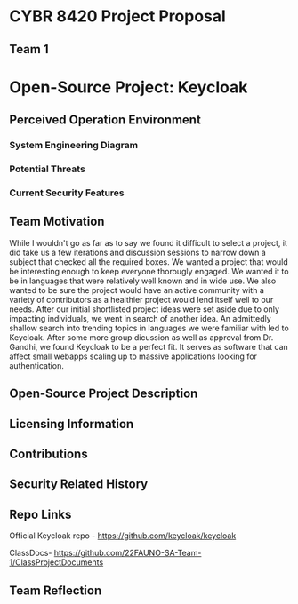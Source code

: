 <!-- This shouldn't be displayed -->
# CYBR 8420 Project Proposal
## Team 1

# Open-Source Project: Keycloak

## Perceived Operation Environment

### System Engineering Diagram


### Potential Threats

### Current Security Features

## Team Motivation

While I wouldn't go as far as to say we found it difficult to select a project, it did take us a few iterations and discussion sessions to narrow down a subject that checked all the required boxes.  We wanted a project that would be interesting enough to keep everyone thorougly engaged.  We wanted it to be in languages that were relatively well known and in wide use.  We also wanted to be sure the project would have an active community with a variety of contributors as a healthier project would lend itself well to our needs.  After our initial shortlisted project ideas were set aside due to only impacting individuals, we went in search of another idea.  An admittedly shallow search into trending topics in languages we were familiar with led to Keycloak.  After some more group dicussion as well as approval from Dr. Gandhi, we found Keycloak to be a perfect fit.  It serves as software that can affect small webapps scaling up to massive applications looking for authentication.

## Open-Source Project Description

## Licensing Information

## Contributions

## Security Related History

## Repo Links

Official Keycloak repo - https://github.com/keycloak/keycloak

ClassDocs- https://github.com/22FAUNO-SA-Team-1/ClassProjectDocuments

## Team Reflection



